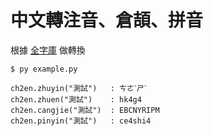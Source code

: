 # 中文轉注音、倉頡、拼音


根據 [全字庫](https://data.gov.tw/dataset/5961) 做轉換

```
$ py example.py

ch2en.zhuyin("測試")   : ㄘㄜˋㄕˋ
ch2en.zhuen("測試")    : hk4g4
ch2en.cangjie("測試")  : EBCNYRIPM
ch2en.pinyin("測試")   : ce4shi4
```
